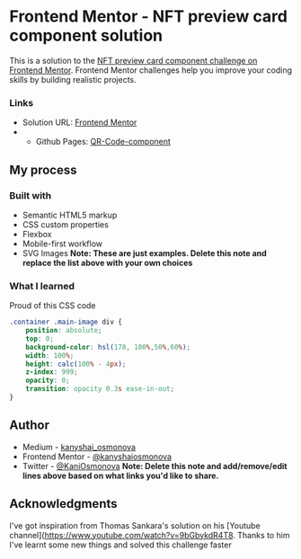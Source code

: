 # Frontend Mentor - NFT preview card component solution

This is a solution to the [NFT preview card component challenge on Frontend Mentor](https://www.frontendmentor.io/challenges/nft-preview-card-component-SbdUL_w0U). Frontend Mentor challenges help you improve your coding skills by building realistic projects. 

### Links

- Solution URL: [Frontend Mentor](https://www.frontendmentor.io/solutions/nftpreview-card-component-with-htmlcss-C4nqBq0wy)
- - Github Pages: [QR-Code-component](https://kanyshaiosmonova.github.io/Frontend-Mentor-Challenges/nft-preview-card-component/index.html)


## My process

### Built with

- Semantic HTML5 markup
- CSS custom properties
- Flexbox
- Mobile-first workflow
- SVG Images
**Note: These are just examples. Delete this note and replace the list above with your own choices**

### What I learned

Proud of this CSS code

```css
.container .main-image div {
    position: absolute;
    top: 0;
    background-color: hsl(178, 100%,50%,60%);
    width: 100%;
    height: calc(100% - 4px);
    z-index: 999;
    opacity: 0;
    transition: opacity 0.3s ease-in-out;
}
```

## Author

- Medium - [kanyshai_osmonova](https://medium.com/@kanyshai_osmonova)
- Frontend Mentor - [@kanyshaiosmonova](https://www.frontendmentor.io/profile/kanyshaiosmonova)
- Twitter - [@KaniOsmonova](https://twitter.com/Kaniosmonova)
**Note: Delete this note and add/remove/edit lines above based on what links you'd like to share.**

## Acknowledgments

I've got inspiration from Thomas Sankara's solution on his [Youtube channel](https://www.youtube.com/watch?v=9bGbykdR4T8. Thanks to him I've learnt some new things and solved this challenge faster

